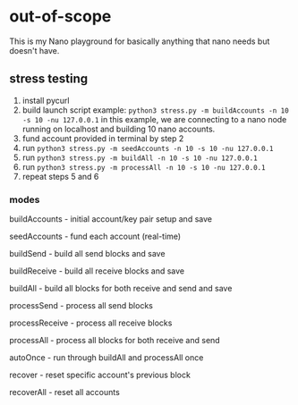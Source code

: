 # out-of-scope

This is my Nano playground for basically anything that nano needs but doesn't have.

## stress testing

1. install pycurl
2. build launch script
example: `python3 stress.py -m buildAccounts -n 10 -s 10 -nu 127.0.0.1`
in this example, we are connecting to a nano node running on localhost
and building 10 nano accounts.
3. fund account provided in terminal by step 2
4. run `python3 stress.py -m seedAccounts -n 10 -s 10 -nu 127.0.0.1`
5. run `python3 stress.py -m buildAll -n 10 -s 10 -nu 127.0.0.1`
6. run `python3 stress.py -m processAll -n 10 -s 10 -nu 127.0.0.1`
7. repeat steps 5 and 6

### modes
buildAccounts - initial account/key pair setup and save

seedAccounts - fund each account (real-time)

buildSend - build all send blocks and save

buildReceive - build all receive blocks and save

buildAll - build all blocks for both receive and send and save

processSend - process all send blocks

processReceive - process all receive blocks

processAll - process all blocks for both receive and send

autoOnce - run through buildAll and processAll once

recover - reset specific account's previous block

recoverAll - reset all accounts
